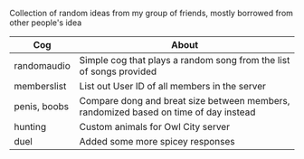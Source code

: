 Collection of random ideas from my group of friends, mostly borrowed from other people's idea

| Cog | About |
| --- | --- |
| randomaudio | Simple cog that plays a random song from the list of songs provided |
| memberslist | List out User ID of all members in the server |
| penis, boobs | Compare dong and breat size between members, randomized based on time of day instead |
| hunting | Custom animals for Owl City server |
| duel | Added some more spicey responses |
